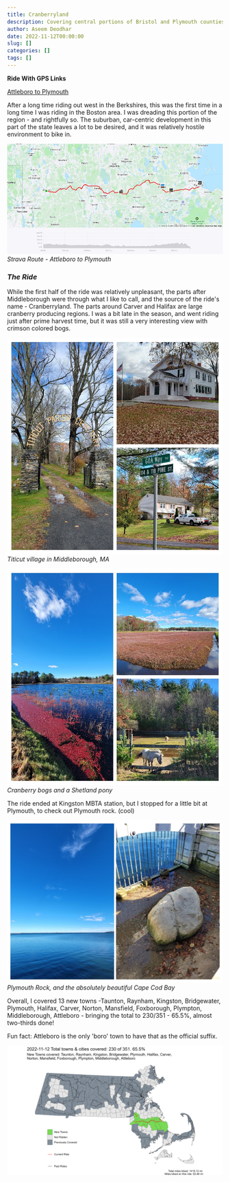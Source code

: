 ```yaml
---
title: Cranberryland
description: Covering central portions of Bristol and Plymouth counties
author: Aseem Deodhar
date: 2022-11-12T00:00:00
slug: []
categories: []
tags: []
---
```


**Ride With GPS Links**

[Attleboro to Plymouth](https://ridewithgps.com/routes/41400158)

After a long time riding out west in the Berkshires, this was the first time in a long time I was riding in the Boston area. I was dreading this portion of the region - and rightfully so. The suburban, car-centric development in this part of the state leaves a lot to be desired, and it was relatively hostile environment to bike in.

![Strava Route - Attleboro to Plymouth](strava_day1.jpg)
*Strava Route - Attleboro to Plymouth*

### *The Ride*

While the first half of the ride was relatively unpleasant, the parts after Middleborough were through what I like to call, and the source of the ride's name - Cranberryland. The parts around Carver and Halifax are large cranberry producing regions. I was a bit late in the season, and went riding just after prime harvest time, but it was still a very interesting view with crimson colored bogs.

![Titicut village in Middleborough, MA](middleboro_town.jpg)
*Titicut village in Middleborough, MA*

![Cranberry bogs and a Shetland pony](cranberrys.jpg)
*Cranberry bogs and a Shetland pony*

The ride ended at Kingston MBTA station, but I stopped for a little bit at Plymouth, to check out Plymouth rock. (cool)

![Plymouth Rock, and the absolutely beautiful Cape Cod Bay](plymouth.jpg)
*Plymouth Rock, and the absolutely beautiful Cape Cod Bay*


Overall, I covered 13 new towns -Taunton, Raynham, Kingston, Bridgewater, Plymouth, Halifax, Carver, Norton, Mansfield, Foxborough, Plympton, Middleborough, Attleboro - bringing the total to 230/351 - 65.5%, almost two-thirds done!

Fun fact: Attleboro is the only 'boro' town to have that as the official suffix.

![Cranberryland](bike_routes_muni_2022-11-12.jpeg)
